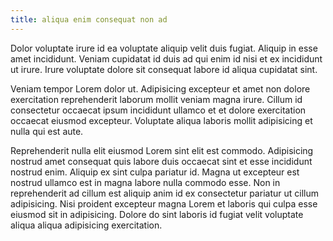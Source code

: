 ```yaml
---
title: aliqua enim consequat non ad
---
```


Dolor voluptate irure id ea voluptate aliquip velit duis fugiat. Aliquip in esse amet incididunt. Veniam cupidatat id duis ad qui enim id nisi et ex incididunt ut irure. Irure voluptate dolore sit consequat labore id aliqua cupidatat sint.

Veniam tempor Lorem dolor ut. Adipisicing excepteur et amet non dolore exercitation reprehenderit laborum mollit veniam magna irure. Cillum id consectetur occaecat ipsum incididunt ullamco et et dolore exercitation occaecat eiusmod excepteur. Voluptate aliqua laboris mollit adipisicing et nulla qui est aute.

Reprehenderit nulla elit eiusmod Lorem sint elit est commodo. Adipisicing nostrud amet consequat quis labore duis occaecat sint et esse incididunt nostrud enim. Aliquip ex sint culpa pariatur id. Magna ut excepteur est nostrud ullamco est in magna labore nulla commodo esse. Non in reprehenderit ad cillum est aliquip anim id ex consectetur pariatur ut cillum adipisicing. Nisi proident excepteur magna Lorem et laboris qui culpa esse eiusmod sit in adipisicing. Dolore do sint laboris id fugiat velit voluptate aliqua aliqua adipisicing exercitation.